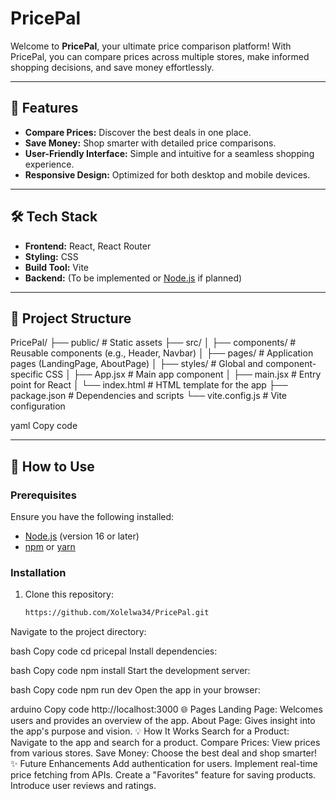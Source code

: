 # PricePal

Welcome to **PricePal**, your ultimate price comparison platform! With PricePal, you can compare prices across multiple stores, make informed shopping decisions, and save money effortlessly.

---

## 🚀 Features

- **Compare Prices:** Discover the best deals in one place.  
- **Save Money:** Shop smarter with detailed price comparisons.  
- **User-Friendly Interface:** Simple and intuitive for a seamless shopping experience.  
- **Responsive Design:** Optimized for both desktop and mobile devices.  

---

## 🛠️ Tech Stack

- **Frontend:** React, React Router  
- **Styling:** CSS  
- **Build Tool:** Vite  
- **Backend:** (To be implemented or [Node.js](https://nodejs.org/) if planned)

---

## 📂 Project Structure

PricePal/ ├── public/ # Static assets ├── src/ │ ├── components/ # Reusable components (e.g., Header, Navbar) │ ├── pages/ # Application pages (LandingPage, AboutPage) │ ├── styles/ # Global and component-specific CSS │ ├── App.jsx # Main app component │ ├── main.jsx # Entry point for React │ └── index.html # HTML template for the app ├── package.json # Dependencies and scripts └── vite.config.js # Vite configuration

yaml
Copy code

---

## 📖 How to Use

### Prerequisites
Ensure you have the following installed:
- [Node.js](https://nodejs.org/) (version 16 or later)
- [npm](https://www.npmjs.com/) or [yarn](https://yarnpkg.com/)

### Installation

1. Clone this repository:
   ```bash
   https://github.com/Xolelwa34/PricePal.git
Navigate to the project directory:

bash
Copy code
cd pricepal
Install dependencies:

bash
Copy code
npm install
Start the development server:

bash
Copy code
npm run dev
Open the app in your browser:

arduino
Copy code
http://localhost:3000
🌐 Pages
Landing Page: Welcomes users and provides an overview of the app.
About Page: Gives insight into the app's purpose and vision.
💡 How It Works
Search for a Product: Navigate to the app and search for a product.
Compare Prices: View prices from various stores.
Save Money: Choose the best deal and shop smarter!
✨ Future Enhancements
Add authentication for users.
Implement real-time price fetching from APIs.
Create a "Favorites" feature for saving products.
Introduce user reviews and ratings.

